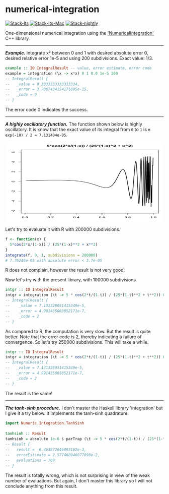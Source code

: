 # numerical-integration


<!-- badges: start -->
[![Stack-lts](https://github.com/stla/numerical-integration/actions/workflows/Stack-lts.yml/badge.svg)](https://github.com/stla/numerical-integration/actions/workflows/Stack-lts.yml)
[![Stack-lts-Mac](https://github.com/stla/numerical-integration/actions/workflows/Stack-lts-Mac.yml/badge.svg)](https://github.com/stla/numerical-integration/actions/workflows/Stack-lts-Mac.yml)
[![Stack-nightly](https://github.com/stla/numerical-integration/actions/workflows/Stack-nightly.yml/badge.svg)](https://github.com/stla/numerical-integration/actions/workflows/Stack-nightly.yml)
<!-- badges: end -->

One-dimensional numerical integration using the 
['NumericalIntegration'](https://github.com/tbs1980/NumericalIntegration) C++ library.

___

***Example.*** Integrate x² between 0 and 1 with desired absolute error 0, 
desired relative error 1e-5 and using 200 subdivisions. Exact value: 1/3.

```haskell
example :: IO IntegralResult -- value, error estimate, error code
example = integration (\x -> x*x) 0 1 0.0 1e-5 200
-- IntegralResult {
--   _value = 0.3333333333333334, 
--   _error = 3.7007434154171895e-15, 
--   _code = 0
-- }
```

The error code 0 indicates the success.

___

***A highly oscillatory function.*** The function shown below is highly 
oscillatory. It is know that the exact value of its integral from `0` to `1` 
is `π exp(-10) / 2 ≈ 7.131404e-05`.

![](https://raw.githubusercontent.com/stla/numerical-integration/main/images/oscillatoryFunction.gif)

Let's try to evaluate it with R with 200000 subdivisions. 

```r
f <- function(x) {
  5*cos(2*x/(1-x)) / (25*(1-x)**2 + x**2)
}
integrate(f, 0, 1, subdivisions = 200000)
# 7.76249e-05 with absolute error < 3.7e-05
```
R does not complain, however the result is not very good. 

Now let's try with the present library, with 100000 subdivisions.

```haskell
intgr :: IO IntegralResult 
intgr = integration (\t -> 5 * cos(2*t/(1-t)) / (25*(1-t)**2 + t**2)) 0 1 0.0 1e-4 100000
-- IntegralResult {
--    _value = 7.131328051415349e-5, 
--    _error = 4.991435083852171e-7, 
--    _code = 2
-- }
```
As compared to R, the computation is very slow. But the result is quite better. 
Note that the error code is 2, thereby indicating a failure of convergence. 
So let's try 250000 subdivisions. This will take a while.

```haskell
intgr :: IO IntegralResult 
intgr = integration (\t -> 5 * cos(2*t/(1-t)) / (25*(1-t)**2 + t**2)) 0 1 0.0 1e-4 250000
-- IntegralResult {
--   _value = 7.131328051415349e-5, 
--   _error = 4.991435083852171e-7, 
--   _code = 2
-- }
```

The result is the same!

___

***The tanh-sinh procedure.***
I don't master the Haskell library 'integration' but I give it a try below. 
It implements the tanh-sinh quadrature.

```haskell
import Numeric.Integration.TanhSinh

tanhsinh :: Result
tanhsinh = absolute 1e-6 $ parTrap (\t -> 5 * cos(2*t/(1-t)) / (25*(1-t)**2 + t**2)) 0 1
-- Result {
--   result = -6.463872646093162e-3, 
--   errorEstimate = 2.577460946077898e-2, 
--   evaluations = 769
-- }
```
The result is totally wrong, which is not surprising in view of the weak 
number of evaluations. But again, I don't master this library so I will
not conclude anything from this result.
